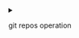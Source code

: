 <details>
<summary>

git repos operation 

</summary>

> git pull  ---upload file from memote repos

> git add . ---
</details>

